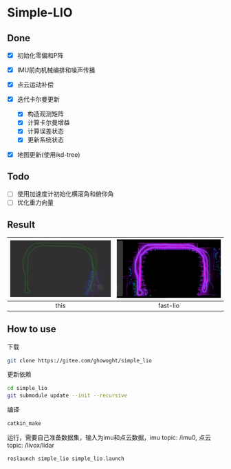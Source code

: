 # Simple-LIO

## Done

- [x] 初始化零偏和P阵
- [x] IMU前向机械编排和噪声传播
- [x] 点云运动补偿

- [x] 迭代卡尔曼更新
  - [x] 构造观测矩阵
  - [x] 计算卡尔曼增益
  - [x] 计算误差状态
  - [x] 更新系统状态
- [x] 地图更新(使用ikd-tree)

## Todo

- [ ] 使用加速度计初始化横滚角和俯仰角
- [ ] 优化重力向量

## Result

| ![simple-lio](./img/simple-lio.png) | ![fast-lio](./img/fast-lio.png) |
| :---------------------------------: | :-----------------------------: |
|                this                 |            fast-lio             |

## How to use

下载

```bash
git clone https://gitee.com/ghowoght/simple_lio
```

更新依赖

```bash
cd simple_lio
git submodule update --init --recursive
```

编译

```bash
catkin_make
```

运行，需要自己准备数据集，输入为imu和点云数据，imu topic: /imu0, 点云topic: /livox/lidar

```bash
roslaunch simple_lio simple_lio.launch
```
